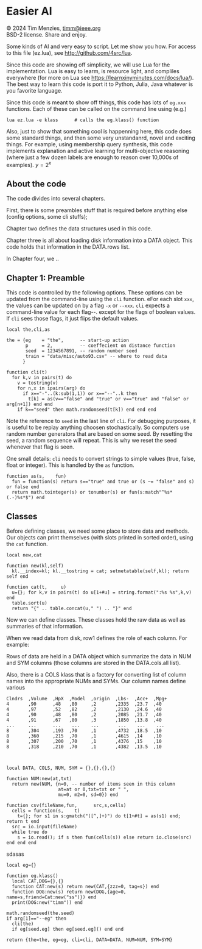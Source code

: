 
# Easier AI

&copy; 2024 Tim Menzies, timm@ieee.org    
BSD-2 license. Share and enjoy.

Some kinds of AI and very easy to script. Let me show you how.  For
access to this file (ez.lua), see http://github.com/4src/lua.

Since this code are showing off simplicity, we will use Lua for the
implementation.  Lua is  easy to learm, is resource light, and
compliles everywhere (for more on Lua see
https://learnxinyminutes.com/docs/lua/).  The best way to learn
this code is port it to Python, Julia, Java whatever is you favorite
language.

Since this code is meant to show off things, this code has lots of
`eg.xxx` functions. Each of these can be called on the command line
using (e.g.)

    lua ez.lua -e klass      # calls the eg.klass() function

Also, just to show that something cool is happenning here, this
code does some standard things, and then some very unstandanrd,
novel and exciting things. For example, using membership query
synthesis, this code implements explanation and active learning for
multi-objective reasoning (where just a few dozen labels are enough
to reason over 10,000s of examples). $y=2^x$

## About the code

The code divides into several chapters. 

First, there is some preambles stuff that is required before anything
else (config options, some cli stuffs);

Chapter two defines the data structures used in this code.  

Chapter three is all about loading disk information into a DATA object.
This code holds that information in the DATA.rows list.

In Chapter four, we ..

## Chapter 1: Preamble 

This code is controlled by the following options. 
These options can be updated from the command-line using the
`cli` function.  eFor each slot `xxx`, the values can be updated
on by a flag `-x` or `--xxx`. `cli` expects a command-line value
for each flag--.  except for the flags of boolean values.  If `cli`
sees those flags, it just flips the default values. 

    local the,cli,as

    the = {eg    = "the",      -- start-up action
           p     = 2,          -- coeffecient on distance function
           seed  = 1234567891, -- random number seed
           train = "data/misc/auto93.csv" -- where to read data
          }

    function cli(t)
      for k,v in pairs(t) do
        v = tostring(v)
        for n,x in ipairs(arg) do
          if x=="-"..(k:sub(1,1)) or x=="--"..k then
            t[k] = as(v=="false" and "true" or v=="true" and "false" or arg[n+1]) end end 
        if k=="seed" then math.randomseed(t[k]) end end end 

Note the reference to `seed` in the last line of `cli`.  For
debugging purposes, it is  useful to be replay anything choosen
stochastically.  So computers use random number generators that are
based  on  some seed.  By resetting the seed, a random sequence
will repeat. This is why we reset the seed whenever that flag is
seen.

One small details: `cli` needs to convert strings to simple values
(true, false, float or integer). This is handled by the `as` function.


    function as(s,    fun)
      fun = function(s) return s=="true" and true or (s ~= "false" and s) or false end
      return math.tointeger(s) or tonumber(s) or fun(s:match"^%s*(.-)%s*$") end

## Classes 
Before defining classes,   we need some place to store data and methods. Our objects
can print themselves (with slots printed in sorted order),  using
the `cat` function.  

    local new,cat

    function new(kl,self) 
      kl.__index=kl; kl.__tostring = cat; setmetatable(self,kl); return self end

    function cat(t,     u)
      u={}; for k,v in pairs(t) do u[1+#u] = string.format(":%s %s",k,v) end
      table.sort(u)
      return "{" .. table.concat(u," ") .. "}" end

Now we can define classes. These classes hold the raw data
as well as summaries of that information.

When we read data from disk, row1 defines the role of each column.
For example:

Rows of data are held in a DATA
object which summarize the data in NUM and SYM columns (those
columns are stored in the DATA.cols.all list).

Also, there is a COLS klass that is a factory for converting list of
column names into the appropriate NUMs and SYMs. Our column names
define various 

    Clndrs  ,Volume  ,HpX  ,Model  ,origin  ,Lbs-  ,Acc+  ,Mpg+
    4       ,90      ,48   ,80     ,2       ,2335  ,23.7  ,40
    4       ,97      ,52   ,82     ,2       ,2130  ,24.6  ,40
    4       ,90      ,48   ,80     ,2       ,2085  ,21.7  ,40
    4       ,91      ,67   ,80     ,3       ,1850  ,13.8  ,40
    ...     ...      ...    ...    ...       ...    ...    ...
    8       ,304     ,193  ,70     ,1       ,4732  ,18.5  ,10
    8       ,360     ,215  ,70     ,1       ,4615  ,14    ,10
    8       ,307     ,200  ,70     ,1       ,4376  ,15    ,10
    8       ,318     ,210  ,70     ,1       ,4382  ,13.5  ,10



    local DATA, COLS, NUM, SYM = {},{},{},{}

    function NUM:new(at,txt) 
      return new(NUM, {n=0, -- number of items seen in this column
                       at=at or 0,txt=txt or " ", 
                       mu=0, m2=0, sd=0}) end

    function csv(fileName,fun,      src,s,cells)
      cells = function(s,    t)
        t={}; for s1 in s:gmatch("([^,]+)") do t[1+#t] = as(s1) end; return t end
      src = io.input(fileName)
      while true do
        s = io.read(); if s then fun(cells(s)) else return io.close(src) end end end

sdasas  

    local eg={}

    function eg.klass()
      local CAT,DOG={},{}
      function CAT:new(s) return new(CAT,{zzz=0, tag=s}) end
      function DOG:new(s) return new(DOG,{age=0, name=s,friend=Cat:new("ss")}) end
      print(DOG:new("timm")) end

    math.randomseed(the.seed)
    if arg[1]=="--eg" then
      cli(the)
      if eg[seed.eg] then eg[seed.eg]() end end

    return {the=the, eg=eg, cli=cli, DATA=DATA, NUM=NUM, SYM=SYM}
